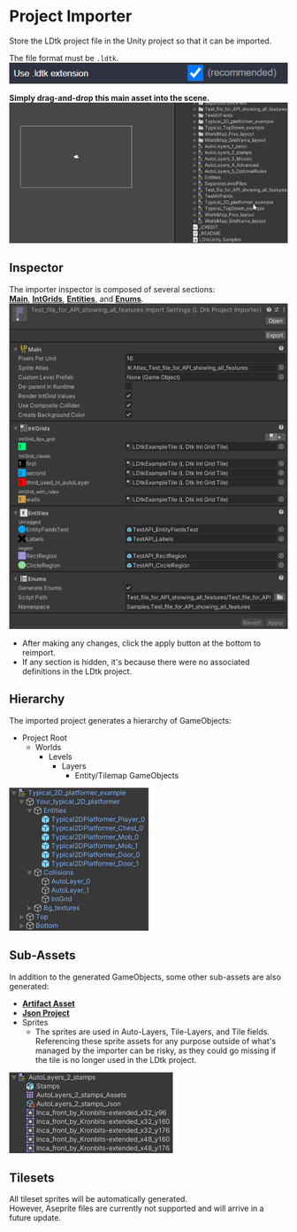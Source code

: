 # Project Importer

Store the LDtk project file in the Unity project so that it can be imported.

The file format must be `.ldtk`.  
![Use Extension](../../images/img_ldtk_UseLDtkExtension.png)  

**Simply drag-and-drop this main asset into the scene.**  
![Drag-N-Drop](../../images/gif_DragNDrop.gif)  

## Inspector
The importer inspector is composed of several sections:   
[**Main**](topic_Section_Main.md), 
[**IntGrids**](topic_Section_IntGrids.md), 
[**Entities**](topic_Section_Entities.md), 
and [**Enums**](topic_Section_Enums.md).
![Inspector](../../images/img_Unity_ProjectAsset.png)
- After making any changes, click the apply button at the bottom to reimport.
- If any section is hidden, it's because there were no associated definitions in the LDtk project.


## Hierarchy
The imported project generates a hierarchy of GameObjects:  
- Project Root
  - Worlds
      - Levels
          - Layers
              - Entity/Tilemap GameObjects
    
![GameObject Hierarchy](../../images/img_unity_HierarchyWindow.png)


## Sub-Assets
In addition to the generated GameObjects, some other sub-assets are also generated:
- [**Artifact Asset**](../Topics/topic_ArtifactAssets.md)
- [**Json Project**](../Topics/topic_ProjectFile.md)
- Sprites
  - The sprites are used in Auto-Layers, Tile-Layers, and Tile fields.  
  Referencing these sprite assets for any purpose outside of what's managed by the importer can be risky, as they could go missing if the tile is no longer used in the LDtk project. 
    
![Project Window](../../images/img_unity_ProjectWindow.png)

## Tilesets
All tileset sprites will be automatically generated.  
However, Aseprite files are currently not supported and will arrive in a future update.